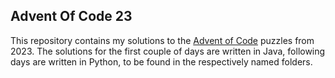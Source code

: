 ## Advent Of Code 23

This repository contains my solutions to the [Advent of Code](https://adventofcode.com/) puzzles from 2023. 
The solutions for the first couple of days are written in Java, following days are written in Python, 
to be found in the respectively named folders. 

